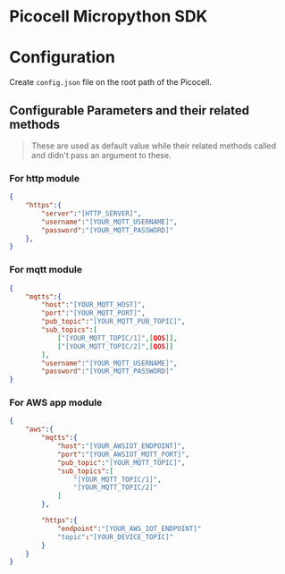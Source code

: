 # Picocell Micropython SDK

# Configuration
Create `config.json` file on the root path of the Picocell.

## Configurable Parameters and their related methods
> These are used as default value while their related methods called and didn't pass an argument to these.

### For http module

```config.json
{
    "https":{
        "server":"[HTTP_SERVER]",
        "username":"[YOUR_MQTT_USERNAME]",
        "password":"[YOUR_MQTT_PASSWORD]"
    },
}
```

### For mqtt module
```config.json
{
    "mqtts":{
        "host":"[YOUR_MQTT_HOST]",
        "port":"[YOUR_MQTT_PORT]",
        "pub_topic":"[YOUR_MQTT_PUB_TOPIC]",
        "sub_topics":[
            ["[YOUR_MQTT_TOPIC/1]",[QOS]],
            ["[YOUR_MQTT_TOPIC/2]",[QOS]]
        ],
        "username":"[YOUR_MQTT_USERNAME]",
        "password":"[YOUR_MQTT_PASSWORD]"
}
```

 ### For AWS app module
```config.json
{
    "aws":{
        "mqtts":{
            "host":"[YOUR_AWSIOT_ENDPOINT]",
            "port":"[YOUR_AWSIOT_MQTT_PORT]",
            "pub_topic":"[YOUR_MQTT_TOPIC]",
            "sub_topics":[
                "[YOUR_MQTT_TOPIC/1]",
                "[YOUR_MQTT_TOPIC/2]"
            ]
        },

        "https":{
            "endpoint":"[YOUR_AWS_IOT_ENDPOINT]"
            "topic":"[YOUR_DEVICE_TOPIC]"
        }
    }
}
```
